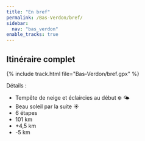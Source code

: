 ```yaml
---
title: "En bref"
permalink: /Bas-Verdon/bref/
sidebar:
  nav: "bas_verdon"
enable_tracks: true
---
```


## Itinéraire complet

{% include track.html file="Bas-Verdon/bref.gpx" %}

Détails :
* Tempête de neige et éclaircies au début :snowflake: :sun_behind_small_cloud:
* Beau soleil par la suite :sunny:
* 6 étapes
* 101 km
* +4,5 km
* -5 km
